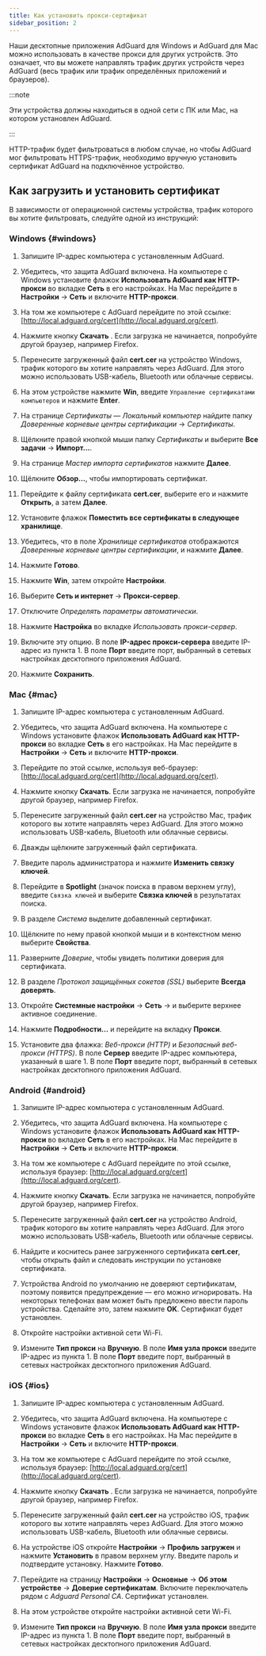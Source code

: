 ```yaml
---
title: Как установить прокси-сертификат
sidebar_position: 2
---
```


Наши десктопные приложения AdGuard для Windows и AdGuard для Mac можно использовать в качестве прокси для других устройств. Это означает, что вы можете направлять трафик других устройств через AdGuard (весь трафик или трафик определённых приложений и браузеров).

:::note

Эти устройства должны находиться в одной сети с ПК или Mac, на котором установлен AdGuard.

:::

HTTP-трафик будет фильтроваться в любом случае, но чтобы AdGuard мог фильтровать HTTPS-трафик, необходимо вручную установить сертификат AdGuard на подключённое устройство.

## Как загрузить и установить сертификат

В зависимости от операционной системы устройства, трафик которого вы хотите фильтровать, следуйте одной из инструкций:

### Windows {#windows}

1. Запишите IP-адрес компьютера с установленным AdGuard.

1. Убедитесь, что защита AdGuard включена. На компьютере с Windows установите флажок **Использовать AdGuard как HTTP-прокси** во вкладке **Сеть** в его настройках. На Mac перейдите в **Настройки** → **Сеть** и включите **HTTP-прокси**.

1. На том же компьютере с AdGuard перейдите по этой ссылке: [http://local.adguard.org/cert](http://local.adguard.org/cert).

1. Нажмите кнопку **Скачать** . Если загрузка не начинается, попробуйте другой браузер, например Firefox.

1. Перенесите загруженный файл **cert.cer** на устройство Windows, трафик которого вы хотите направлять через AdGuard. Для этого можно использовать USB-кабель, Bluetooth или облачные сервисы.

1. На этом устройстве нажмите **Win**, введите `Управление сертификатами компьютеров` и нажмите **Enter**.

1. На странице *Сертификаты — Локальный компьютер* найдите папку *Доверенные корневые центры сертификации* → *Сертификаты*.

1. Щёлкните правой кнопкой мыши папку *Сертификаты* и выберите **Все задачи** → **Импорт...**.

1. На странице *Мастер импорта сертификатов* нажмите **Далее**.

1. Щёлкните **Обзор...**, чтобы импортировать сертификат.

1. Перейдите к файлу сертификата **cert.cer**, выберите его и нажмите **Открыть**, а затем **Далее**.

1. Установите флажок **Поместить все сертификаты в следующее хранилище**.

1. Убедитесь, что в поле *Хранилище сертификатов* отображаются *Доверенные корневые центры сертификации*, и нажмите **Далее**.

1. Нажмите **Готово**.

1. Нажмите **Win**, затем откройте **Настройки**.

1. Выберите **Сеть и интернет** → **Прокси-сервер**.

1. Отключите *Определять параметры автоматически*.

1. Нажмите **Настройка** во вкладке *Использовать прокси-сервер*.

1. Включите эту опцию. В поле **IP-адрес прокси-сервера** введите IP-адрес из пункта 1. В поле **Порт** введите порт, выбранный в сетевых настройках десктопного приложения AdGuard.

1. Нажмите **Сохранить**.

### Mac {#mac}

1. Запишите IP-адрес компьютера с установленным AdGuard.

1. Убедитесь, что защита AdGuard включена. На компьютере с Windows установите флажок **Использовать AdGuard как HTTP-прокси** во вкладке **Сеть** в его настройках. На Mac перейдите в **Настройки** → **Сеть** и включите **HTTP-прокси**.

1. Перейдите по этой ссылке, используя веб-браузер: [http://local.adguard.org/cert](http://local.adguard.org/cert).

1. Нажмите кнопку **Скачать**. Если загрузка не начинается, попробуйте другой браузер, например Firefox.

1. Перенесите загруженный файл **cert.cer** на устройство Mac, трафик которого вы хотите направлять через AdGuard. Для этого можно использовать USB-кабель, Bluetooth или облачные сервисы.

1. Дважды щёлкните загруженный файл сертификата.

1. Введите пароль администратора и нажмите **Изменить связку ключей**.

1. Перейдите в **Spotlight** (значок поиска в правом верхнем углу), введите `Связка ключей` и выберите **Связка ключей** в результатах поиска.

1. В разделе *Система* выделите добавленный сертификат.

1. Щёлкните по нему правой кнопкой мыши и в контекстном меню выберите **Свойства**.

1. Разверните *Доверие*, чтобы увидеть политики доверия для сертификата.

1. В разделе *Протокол защищённых сокетов (SSL)* выберите **Всегда доверять**.

1. Откройте **Системные настройки** → **Сеть** → и выберите верхнее активное соединение.

1. Нажмите **Подробности...** и перейдите на вкладку **Прокси**.

1. Установите два флажка: *Веб-прокси (HTTP)* и *Безопасный веб-прокси (HTTPS)*. В поле **Сервер** введите IP-адрес компьютера, указанный в шаге 1. В поле **Порт** введите порт, выбранный в сетевых настройках десктопного приложения AdGuard.

### Android {#android}

1. Запишите IP-адрес компьютера с установленным AdGuard.

1. Убедитесь, что защита AdGuard включена. На компьютере с Windows установите флажок **Использовать AdGuard как HTTP-прокси** во вкладке **Сеть** в его настройках. На Mac перейдите в **Настройки** → **Сеть** и включите **HTTP-прокси**.

1. На том же компьютере с AdGuard перейдите по этой ссылке, используя браузер: [http://local.adguard.org/cert](http://local.adguard.org/cert).

1. Нажмите кнопку **Скачать**. Если загрузка не начинается, попробуйте другой браузер, например Firefox.

1. Перенесите загруженный файл **cert.cer** на устройство Android, трафик которого вы хотите направлять через AdGuard. Для этого можно использовать USB-кабель, Bluetooth или облачные сервисы.

1. Найдите и коснитесь ранее загруженного сертификата **cert.cer**, чтобы открыть файл и следовать инструкции по установке сертификата.

1. Устройства Android по умолчанию не доверяют сертификатам, поэтому появится предупреждение — его можно игнорировать. На некоторых телефонах вам может быть предложено ввести пароль устройства. Сделайте это, затем нажмите **OK**. Сертификат будет установлен.

1. Откройте настройки активной сети Wi-Fi.

1. Измените **Тип прокси** на **Вручную**. В поле **Имя узла прокси** введите IP-адрес из пункта 1. В поле **Порт** введите порт, выбранный в сетевых настройках десктопного приложения AdGuard.

### iOS {#ios}

1. Запишите IP-адрес компьютера с установленным AdGuard.

1. Убедитесь, что защита AdGuard включена. На компьютере с Windows установите флажок **Использовать AdGuard как HTTP-прокси** во вкладке **Сеть** в его настройках. На Mac перейдите в **Настройки** → **Сеть** и включите **HTTP-прокси**.

1. На том же компьютере с AdGuard перейдите по этой ссылке, используя браузер: [http://local.adguard.org/cert](http://local.adguard.org/cert).

1. Нажмите кнопку **Скачать** . Если загрузка не начинается, попробуйте другой браузер, например Firefox.

1. Перенесите загруженный файл **cert.cer** на устройство iOS, трафик которого вы хотите направлять через AdGuard. Для этого можно использовать USB-кабель, Bluetooth или облачные сервисы.

1. На устройстве iOS откройте **Настройки** → **Профиль загружен** и нажмите **Установить** в правом верхнем углу. Введите пароль и подтвердите установку. Нажмите **Готово**.

1. Перейдите на страницу **Настройки** → **Основные** → **Об этом устройстве** → **Доверие сертификатам**. Включите переключатель рядом с *Adguard Personal CA*. Сертификат установлен.

1. На этом устройстве откройте настройки активной сети Wi-Fi.

1. Измените **Тип прокси** на **Вручную**. В поле **Имя узла прокси** введите IP-адрес из пункта 1. В поле **Порт** введите порт, выбранный в сетевых настройках десктопного приложения AdGuard.
